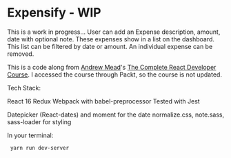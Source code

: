 # Expensify - WIP

This is a work in progress... User can add an Expense description, amount, date with optional note. These expenses show in a list on the dashboard. This list can be filtered by date or amount. An individual expense can be removed. 

This is a code along from [Andrew Mead](https://mead.io/)'s [The Complete React Developer Course](https://www.udemy.com/course/react-2nd-edition/). I accessed the course through Packt, so the course is not updated.

Tech Stack:

React 16 
Redux 
Webpack with babel-preprocessor
Tested with Jest

Datepicker (React-dates) and moment for the date
normalize.css, note.sass, sass-loader for styling

In your terminal:

```
 yarn run dev-server
```
